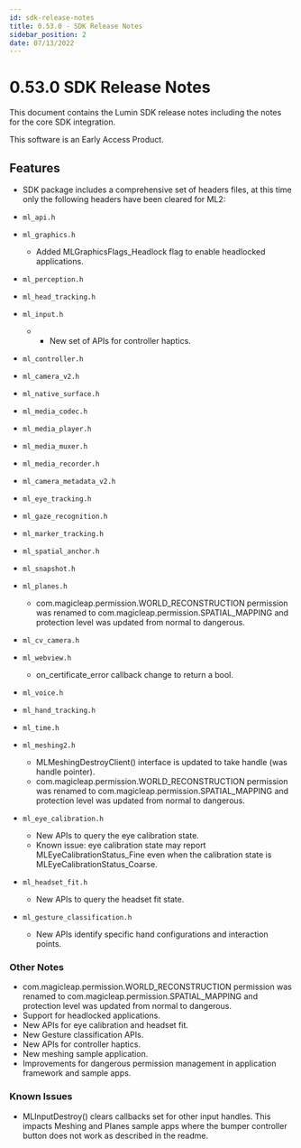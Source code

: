 ```yaml
---
id: sdk-release-notes
title: 0.53.0 - SDK Release Notes
sidebar_position: 2
date: 07/13/2022
---
```


# 0.53.0 SDK Release Notes

This document contains the Lumin SDK release notes including the notes for the core SDK integration.

This software is an Early Access Product.

## Features

- SDK package includes a comprehensive set of headers files, at this time only the following headers have been cleared for ML2:

- `ml_api.h`
- `ml_graphics.h`
  - Added MLGraphicsFlags_Headlock flag to enable headlocked applications.
- `ml_perception.h`
- `ml_head_tracking.h`
- `ml_input.h`
    - * New set of APIs for controller haptics.
- `ml_controller.h`
- `ml_camera_v2.h`
- `ml_native_surface.h`
- `ml_media_codec.h`
- `ml_media_player.h`
- `ml_media_muxer.h`
- `ml_media_recorder.h`
- `ml_camera_metadata_v2.h`
- `ml_eye_tracking.h`
- `ml_gaze_recognition.h`
- `ml_marker_tracking.h`
- `ml_spatial_anchor.h`
- `ml_snapshot.h`
- `ml_planes.h`
  - com.magicleap.permission.WORLD\_RECONSTRUCTION permission was renamed to com.magicleap.permission.SPATIAL\_MAPPING and protection level was updated from normal to dangerous.
- `ml_cv_camera.h`
- `ml_webview.h`
  - on\_certificate\_error callback change to return a bool.
- `ml_voice.h`
- `ml_hand_tracking.h`
- `ml_time.h`
- `ml_meshing2.h`
  - MLMeshingDestroyClient() interface is updated to take handle (was handle pointer).
  - com.magicleap.permission.WORLD\_RECONSTRUCTION permission was renamed to com.magicleap.permission.SPATIAL\_MAPPING and protection level was updated from normal to dangerous.
- `ml_eye_calibration.h`
  - New APIs to query the eye calibration state.
  - Known issue: eye calibration state may report MLEyeCalibrationStatus\_Fine even when the calibration state is MLEyeCalibrationStatus\_Coarse.
- `ml_headset_fit.h`
  - New APIs to query the headset fit state.
- `ml_gesture_classification.h`
  - New APIs identify specific hand configurations and interaction points.
  
###  Other Notes

- com.magicleap.permission.WORLD\_RECONSTRUCTION permission was renamed to com.magicleap.permission.SPATIAL\_MAPPING and protection level was updated from normal to dangerous.
- Support for headlocked applications.
- New APIs for eye calibration and headset fit.
- New Gesture classification APIs.
- New APIs for controller haptics.
- New meshing sample application.
- Improvements for dangerous permission management in application framework and sample apps.

### Known Issues

- MLInputDestroy() clears callbacks set for other input handles. This impacts Meshing and Planes sample apps where the bumper controller button does not work as described in the readme.

